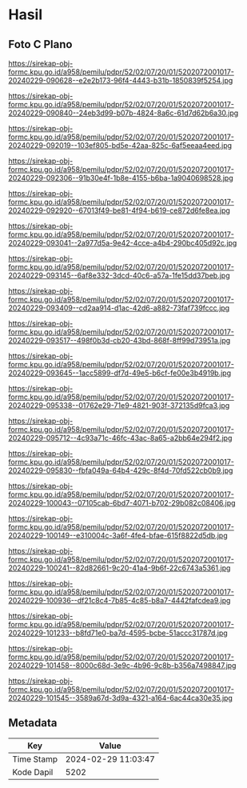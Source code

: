 # Hasil

## Foto C Plano

https://sirekap-obj-formc.kpu.go.id/a958/pemilu/pdpr/52/02/07/20/01/5202072001017-20240229-090628--e2e2b173-96f4-4443-b31b-1850839f5254.jpg

https://sirekap-obj-formc.kpu.go.id/a958/pemilu/pdpr/52/02/07/20/01/5202072001017-20240229-090840--24eb3d99-b07b-4824-8a6c-61d7d62b6a30.jpg

https://sirekap-obj-formc.kpu.go.id/a958/pemilu/pdpr/52/02/07/20/01/5202072001017-20240229-092019--103ef805-bd5e-42aa-825c-6af5eeaa4eed.jpg

https://sirekap-obj-formc.kpu.go.id/a958/pemilu/pdpr/52/02/07/20/01/5202072001017-20240229-092306--91b30e4f-1b8e-4155-b6ba-1a9040698528.jpg

https://sirekap-obj-formc.kpu.go.id/a958/pemilu/pdpr/52/02/07/20/01/5202072001017-20240229-092920--67013f49-be81-4f94-b619-ce872d6fe8ea.jpg

https://sirekap-obj-formc.kpu.go.id/a958/pemilu/pdpr/52/02/07/20/01/5202072001017-20240229-093041--2a977d5a-9e42-4cce-a4b4-290bc405d92c.jpg

https://sirekap-obj-formc.kpu.go.id/a958/pemilu/pdpr/52/02/07/20/01/5202072001017-20240229-093145--6af8e332-3dcd-40c6-a57a-1fe15dd37beb.jpg

https://sirekap-obj-formc.kpu.go.id/a958/pemilu/pdpr/52/02/07/20/01/5202072001017-20240229-093409--cd2aa914-d1ac-42d6-a882-73faf739fccc.jpg

https://sirekap-obj-formc.kpu.go.id/a958/pemilu/pdpr/52/02/07/20/01/5202072001017-20240229-093517--498f0b3d-cb20-43bd-868f-8ff99d73951a.jpg

https://sirekap-obj-formc.kpu.go.id/a958/pemilu/pdpr/52/02/07/20/01/5202072001017-20240229-093645--1acc5899-df7d-49e5-b6cf-fe00e3b4919b.jpg

https://sirekap-obj-formc.kpu.go.id/a958/pemilu/pdpr/52/02/07/20/01/5202072001017-20240229-095338--01762e29-71e9-4821-903f-372135d9fca3.jpg

https://sirekap-obj-formc.kpu.go.id/a958/pemilu/pdpr/52/02/07/20/01/5202072001017-20240229-095712--4c93a71c-46fc-43ac-8a65-a2bb64e294f2.jpg

https://sirekap-obj-formc.kpu.go.id/a958/pemilu/pdpr/52/02/07/20/01/5202072001017-20240229-095830--fbfa049a-64b4-429c-8f4d-70fd522cb0b9.jpg

https://sirekap-obj-formc.kpu.go.id/a958/pemilu/pdpr/52/02/07/20/01/5202072001017-20240229-100043--07105cab-6bd7-4071-b702-29b082c08406.jpg

https://sirekap-obj-formc.kpu.go.id/a958/pemilu/pdpr/52/02/07/20/01/5202072001017-20240229-100149--e310004c-3a6f-4fe4-bfae-615f8822d5db.jpg

https://sirekap-obj-formc.kpu.go.id/a958/pemilu/pdpr/52/02/07/20/01/5202072001017-20240229-100241--82d82661-9c20-41a4-9b6f-22c6743a5361.jpg

https://sirekap-obj-formc.kpu.go.id/a958/pemilu/pdpr/52/02/07/20/01/5202072001017-20240229-100936--df21c8c4-7b85-4c85-b8a7-4442fafcdea9.jpg

https://sirekap-obj-formc.kpu.go.id/a958/pemilu/pdpr/52/02/07/20/01/5202072001017-20240229-101233--b8fd71e0-ba7d-4595-bcbe-51accc31787d.jpg

https://sirekap-obj-formc.kpu.go.id/a958/pemilu/pdpr/52/02/07/20/01/5202072001017-20240229-101458--8000c68d-3e9c-4b96-9c8b-b356a7498847.jpg

https://sirekap-obj-formc.kpu.go.id/a958/pemilu/pdpr/52/02/07/20/01/5202072001017-20240229-101545--3589a67d-3d9a-4321-a164-6ac44ca30e35.jpg


## Metadata

| Key        | Value               |
| ---------- | ------------------- |
| Time Stamp | 2024-02-29 11:03:47 |
| Kode Dapil | 5202                |



